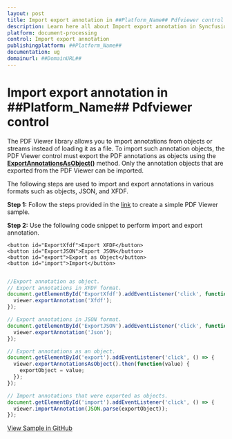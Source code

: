 ```yaml
---
layout: post
title: Import export annotation in ##Platform_Name## Pdfviewer control | Syncfusion
description: Learn here all about Import export annotation in Syncfusion ##Platform_Name## Pdfviewer control of Syncfusion Essential JS 2 and more.
platform: document-processing
control: Import export annotation
publishingplatform: ##Platform_Name##
documentation: ug
domainurl: ##DomainURL##
---
```


# Import export annotation in ##Platform_Name## Pdfviewer control

The PDF Viewer library allows you to import annotations from objects or streams instead of loading it as a file. To import such annotation objects, the PDF Viewer control must export the PDF annotations as objects using the [**ExportAnnotationsAsObject()**](https://ej2.syncfusion.com/javascript/documentation/api/pdfviewer/#exportannotationsasobject) method. Only the annotation objects that are exported from the PDF Viewer can be imported.

The following steps are used to import and export annotations in various formats such as objects, JSON, and XFDF.

**Step 1:** Follow the steps provided in the [link](https://help.syncfusion.com/document-processing/pdf/pdf-viewer/javascript-es5/getting-started/) to create a simple PDF Viewer sample.

**Step 2:** Use the following code snippet to perform import and export annotation.

```
<button id="ExportXfdf">Export XFDF</button>
<button id="ExportJSON">Export JSON</button>
<button id="export">Export as Object</button>
<button id="import">Import</button>
```

```js

//Export annotation as object.
// Export annotations in XFDF format.
document.getElementById('ExportXfdf').addEventListener('click', function () {
  viewer.exportAnnotation('Xfdf');
});

// Export annotations in JSON format.
document.getElementById('ExportJSON').addEventListener('click', function () {
  viewer.exportAnnotation('Json');
});

// Export annotations as an object.
document.getElementById('export').addEventListener('click', () => {
  viewer.exportAnnotationsAsObject().then(function(value) {
    exportObject = value;
  });
});

// Import annotations that were exported as objects.
document.getElementById('import').addEventListener('click', () => {
  viewer.importAnnotation(JSON.parse(exportObject));
});

```

[View Sample in GitHub](https://github.com/SyncfusionExamples/javascript-pdf-viewer-examples/tree/master/How%20to)